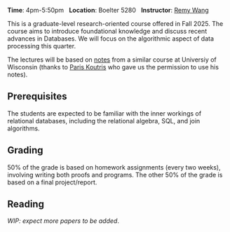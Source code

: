 **Time**: 4pm-5:50pm &nbsp; **Location**: Boelter 5280 &nbsp; **Instructor**: [Remy Wang](https://remy.wang)

This is a graduate-level research-oriented course offered in Fall 2025.
The course aims to introduce foundational knowledge and discuss recent advances
 in Databases.
We will focus on the algorithmic aspect of data processing this quarter.

The lectures will be based on [notes](https://pages.cs.wisc.edu/~paris/lecture-notes/)
 from a similar course at Universiy of Wisconsin
 (thanks to [Paris Koutris](https://pages.cs.wisc.edu/~paris/) who gave us the permission to use his notes).

## Prerequisites

The students are expected to be familiar with the inner workings of relational
 databases, including the relational algebra, SQL, and join algorithms.

## Grading

50% of the grade is based on homework assignments (every two weeks),
 involving writing both proofs and programs.
The other 50% of the grade is based on a final project/report.

## Reading
*WIP: expect more papers to be added*.

